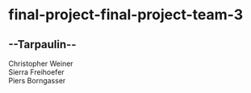 # final-project-final-project-team-3

## --Tarpaulin--

<p>Christopher Weiner<br>
Sierra Freihoefer<br>
Piers Borngasser</p>
